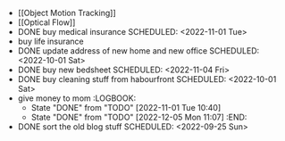 - [[Object Motion Tracking]]
- [[Optical Flow]]
- DONE buy medical insurance
  SCHEDULED: <2022-11-01 Tue>
- buy life insurance
- DONE update address of new home and new office
  SCHEDULED: <2022-10-01 Sat>
- DONE buy new bedsheet
  SCHEDULED: <2022-11-04 Fri>
- DONE buy cleaning stuff from habourfront
  SCHEDULED: <2022-10-01 Sat>
- give money to mom
  :LOGBOOK:
  * State "DONE" from "TODO" [2022-11-01 Tue 10:40]
  * State "DONE" from "TODO" [2022-12-05 Mon 11:07]
  :END:
- DONE sort the old blog stuff
  SCHEDULED: <2022-09-25 Sun>